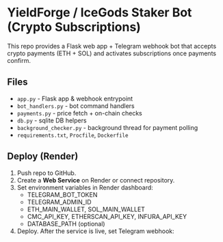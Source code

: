 # YieldForge / IceGods Staker Bot (Crypto Subscriptions)

This repo provides a Flask web app + Telegram webhook bot that accepts crypto payments (ETH + SOL) and activates subscriptions once payments confirm.

## Files
- `app.py` - Flask app & webhook entrypoint
- `bot_handlers.py` - bot command handlers
- `payments.py` - price fetch + on-chain checks
- `db.py` - sqlite DB helpers
- `background_checker.py` - background thread for payment polling
- `requirements.txt`, `Procfile`, `Dockerfile`

## Deploy (Render)
1. Push repo to GitHub.
2. Create a **Web Service** on Render or connect repository.
3. Set environment variables in Render dashboard:
   - TELEGRAM_BOT_TOKEN
   - TELEGRAM_ADMIN_ID
   - ETH_MAIN_WALLET, SOL_MAIN_WALLET
   - CMC_API_KEY, ETHERSCAN_API_KEY, INFURA_API_KEY
   - DATABASE_PATH (optional)
4. Deploy. After the service is live, set Telegram webhook:
